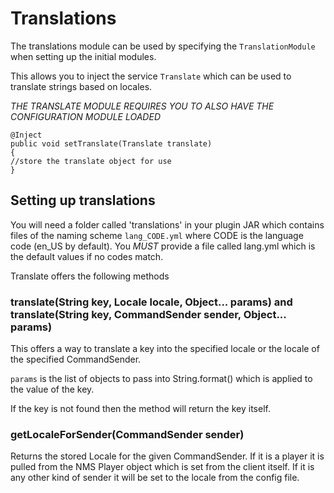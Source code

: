 Translations
============

The translations module can be used by specifying the `TranslationModule` when setting up the initial modules.

This allows you to inject the service `Translate` which can be used to translate strings based on locales.

*THE TRANSLATE MODULE REQUIRES YOU TO ALSO HAVE THE CONFIGURATION MODULE LOADED*

```
@Inject
public void setTranslate(Translate translate)
{
//store the translate object for use
}
```

Setting up translations
-----------------------

You will need a folder called 'translations' in your plugin JAR which contains files of the naming scheme `lang_CODE.yml`
where CODE is the language code (en_US by default). You *MUST* provide a file called lang.yml which is the default values
if no codes match.

Translate offers the following methods

### translate(String key, Locale locale, Object... params) and translate(String key, CommandSender sender, Object... params)

This offers a way to translate a key into the specified locale or the locale of the specified CommandSender.

`params` is the list of objects to pass into String.format() which is applied to the value of the key.

If the key is not found then the method will return the key itself.

### getLocaleForSender(CommandSender sender)

Returns the stored Locale for the given CommandSender. If it is a player it is pulled from the NMS Player object which
is set from the client itself. If it is any other kind of sender it will be set to the locale from the config file.